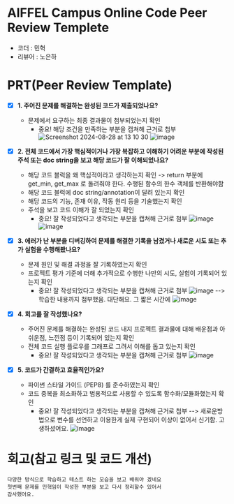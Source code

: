 # AIFFEL Campus Online Code Peer Review Templete
- 코더 : 민혁
- 리뷰어 : 노은하


# PRT(Peer Review Template)
- [x]  **1. 주어진 문제를 해결하는 완성된 코드가 제출되었나요?**
    - 문제에서 요구하는 최종 결과물이 첨부되었는지 확인
        - 중요! 해당 조건을 만족하는 부분을 캡쳐해 근거로 첨부
    ![Screenshot 2024-08-28 at 13 10 30](https://github.com/user-attachments/assets/911bd72c-78c4-474c-b537-dbd6189144fa)
    ![image](https://github.com/user-attachments/assets/8178a6fb-0c72-4dac-a66e-85989b655628)


- [x]  **2. 전체 코드에서 가장 핵심적이거나 가장 복잡하고 이해하기 어려운 부분에 작성된 
주석 또는 doc string을 보고 해당 코드가 잘 이해되었나요?**
    - 해당 코드 블럭을 왜 핵심적이라고 생각하는지 확인
       -> return 부분에 get_min, get_max 로 돌려줘야 한다. 수행된 함수의 한수 객체를 반환해야함
    - 해당 코드 블럭에 doc string/annotation이 달려 있는지 확인
    - 해당 코드의 기능, 존재 이유, 작동 원리 등을 기술했는지 확인
    - 주석을 보고 코드 이해가 잘 되었는지 확인
        - 중요! 잘 작성되었다고 생각되는 부분을 캡쳐해 근거로 첨부
        ![image](https://github.com/user-attachments/assets/6a65c052-ffe7-4e4f-bac9-c9eb041839f9)
        ![image](https://github.com/user-attachments/assets/33c6e215-ca49-43fa-b3bb-87c2060d20fe)


- [x]  **3. 에러가 난 부분을 디버깅하여 문제를 해결한 기록을 남겼거나
새로운 시도 또는 추가 실험을 수행해봤나요?**
    - 문제 원인 및 해결 과정을 잘 기록하였는지 확인
    - 프로젝트 평가 기준에 더해 추가적으로 수행한 나만의 시도, 
    실험이 기록되어 있는지 확인
        - 중요! 잘 작성되었다고 생각되는 부분을 캡쳐해 근거로 첨부
          ![image](https://github.com/user-attachments/assets/92c44660-991e-4073-b71d-c8162b138223)
          --> 학습한 내용까지 첨부했음. 대단해요. 그 짧은 시간에
          ![image](https://github.com/user-attachments/assets/419768fa-6b29-4cd4-ac0e-c40052702e34)

        
        
- [x]  **4. 회고를 잘 작성했나요?**
    - 주어진 문제를 해결하는 완성된 코드 내지 프로젝트 결과물에 대해
    배운점과 아쉬운점, 느낀점 등이 기록되어 있는지 확인
    - 전체 코드 실행 플로우를 그래프로 그려서 이해를 돕고 있는지 확인
        - 중요! 잘 작성되었다고 생각되는 부분을 캡쳐해 근거로 첨부
        ![image](https://github.com/user-attachments/assets/0affd9f1-e657-45e9-b92f-96a8d0f97e4f)

        
- [x]  **5. 코드가 간결하고 효율적인가요?**
    - 파이썬 스타일 가이드 (PEP8) 를 준수하였는지 확인
    - 코드 중복을 최소화하고 범용적으로 사용할 수 있도록 함수화/모듈화했는지 확인
        - 중요! 잘 작성되었다고 생각되는 부분을 캡쳐해 근거로 첨부
         --> 새로운방법으로 변수를 선언하고 이용한게 실제 구현되어 이상이 없어서 신기함. 고생하셨어요.
          ![image](https://github.com/user-attachments/assets/0b59eb87-85eb-4029-a38c-c955706e4512)
          


# 회고(참고 링크 및 코드 개선)
```
다양한 방식으로 학습하고 테스트 하는 모습을 보고 배워야 겠네요
첫번째 문제를 민혁임이 작성한 부분을 보고 다시 정리할수 있어서
감사했어요.

```
